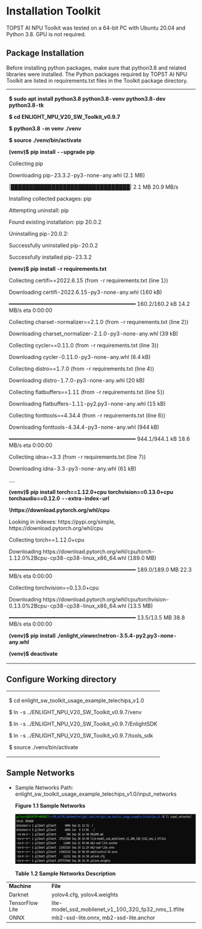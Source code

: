 ﻿# Installation Toolkit

TOPST AI NPU Toolkit was tested on a 64-bit PC with Ubuntu 20.04 and
Python 3.8. GPU is not required.

## Package Installation

Before installing python packages, make sure that python3.8 and related
libraries were installed. The Python packages required by TOPST AI NPU
Toolkit are listed in requirements.txt files in the Toolkit package
directory.

<table>
<colgroup>
<col style="width: 100%" />
</colgroup>
<tbody>
<tr class="odd">
<td><p><strong>$ sudo apt install python3.8 python3.8-venv python3.8-dev
python3.8-tk</strong></p>
<p><strong>$ cd ENLIGHT_NPU_V20_SW_Toolkit_v0.9.7</strong></p>
<p><strong>$ python3.8 -m venv ./venv</strong></p>
<p><strong>$ source ./venv/bin/activate</strong></p>
<p><strong>(venv)$ pip install --upgrade pip</strong></p>
<p>Collecting pip</p>
<p>Downloading pip-23.3.2-py3-none-any.whl (2.1 MB)</p>
<p>|████████████████████████████████| 2.1 MB 20.9 MB/s</p>
<p>Installing collected packages: pip</p>
<p>Attempting uninstall: pip</p>
<p>Found existing installation: pip 20.0.2</p>
<p>Uninstalling pip-20.0.2:</p>
<p>Successfully uninstalled pip-20.0.2</p>
<p>Successfully installed pip-23.3.2</p>
<p><strong>(venv)$ pip install -r requirements.txt</strong></p>
<p>Collecting certifi==2022.6.15 (from -r requirements.txt (line 1))</p>
<p>Downloading certifi-2022.6.15-py3-none-any.whl (160 kB)</p>
<p>━━━━━━━━━━━━━━━━━━━━━━━━━━━━━━━━━━━━━━━━ 160.2/160.2 kB 14.2 MB/s eta
0:00:00</p>
<p>Collecting charset-normalizer==2.1.0 (from -r requirements.txt (line
2))</p>
<p>Downloading charset_normalizer-2.1.0-py3-none-any.whl (39 kB)</p>
<p>Collecting cycler==0.11.0 (from -r requirements.txt (line 3))</p>
<p>Downloading cycler-0.11.0-py3-none-any.whl (6.4 kB)</p>
<p>Collecting distro==1.7.0 (from -r requirements.txt (line 4))</p>
<p>Downloading distro-1.7.0-py3-none-any.whl (20 kB)</p>
<p>Collecting flatbuffers==1.11 (from -r requirements.txt (line 5))</p>
<p>Downloading flatbuffers-1.11-py2.py3-none-any.whl (15 kB)</p>
<p>Collecting fonttools==4.34.4 (from -r requirements.txt (line 6))</p>
<p>Downloading fonttools-4.34.4-py3-none-any.whl (944 kB)</p>
<p>━━━━━━━━━━━━━━━━━━━━━━━━━━━━━━━━━━━━━━━━ 944.1/944.1 kB 18.6 MB/s eta
0:00:00</p>
<p>Collecting idna==3.3 (from -r requirements.txt (line 7))</p>
<p>Downloading idna-3.3-py3-none-any.whl (61 kB)</p>
<p>….</p>
<p><strong>(venv)$ pip install torch==1.12.0+cpu torchvision==0.13.0+cpu
torchaudio==0.12.0 --extra-index-url</strong></p>
<p><strong>\https://download.pytorch.org/whl/cpu</strong></p>
<p>Looking in indexes: https://pypi.org/simple,
https://download.pytorch.org/whl/cpu</p>
<p>Collecting torch==1.12.0+cpu</p>
<p>Downloading
https://download.pytorch.org/whl/cpu/torch-1.12.0%2Bcpu-cp38-cp38-linux_x86_64.whl
(189.0 MB)</p>
<p>━━━━━━━━━━━━━━━━━━━━━━━━━━━━━━━━━━━━━━━━ 189.0/189.0 MB 22.3 MB/s eta
0:00:00</p>
<p>Collecting torchvision==0.13.0+cpu</p>
<p>Downloading
https://download.pytorch.org/whl/cpu/torchvision-0.13.0%2Bcpu-cp38-cp38-linux_x86_64.whl
(13.5 MB)</p>
<p>━━━━━━━━━━━━━━━━━━━━━━━━━━━━━━━━━━━━━━━━ 13.5/13.5 MB 38.8 MB/s eta
0:00:00</p>
<p><strong>(venv)$ pip install
./enlight_viewer/netron-3.5.4-py2.py3-none-any.whl</strong></p>
<p><strong>(venv)$ deactivate</strong></p></td>
</tr>
</tbody>
</table>

## Configure Working directory

<table>
<colgroup>
<col style="width: 100%" />
</colgroup>
<tbody>
<tr class="odd">
<td><p>$ cd enlight_sw_toolkit_usage_example_telechips_v1.0</p>
<p>$ ln -s ../ENLIGHT_NPU_V20_SW_Toolkit_v0.9.7/venv</p>
<p>$ ln -s ../ENLIGHT_NPU_V20_SW_Toolkit_v0.9.7/EnlightSDK</p>
<p>$ ln -s ../ENLIGHT_NPU_V20_SW_Toolkit_v0.9.7/tools_sdk</p>
<p>$ source ./venv/bin/activate</p></td>
</tr>
</tbody>
</table>

## Sample Networks

- Sample Networks Path:
  enlight_sw_toolkit_usage_example_telechips_v1.0/input_networks

  **Figure 1.1 Sample Networks**

  <img src="https://github.com/topst-development/Documentation/blob/Tsolutions/TOPST-AI/Software/media/3. Toolkit Installation.image1.png"
  style="width:7.27639in;height:1.37222in"
  alt="텍스트, 스크린샷, 폰트이(가) 표시된 사진 자동 생성된 설명" />

  **Table 1.2 Sample Networks Description**

|                 |                                                       |
|-----------------|-------------------------------------------------------|
| **Machine**     | **File**                                              |
| Darknet         | yolov4.cfg, yolov4.weights                            |
| TensorFlow Lite | lite-model_ssd_mobilenet_v1_100_320_fp32_nms_1.tflite |
| ONNX            | mb2-ssd-lite.onnx, mb2-ssd-lite.anchor                |
